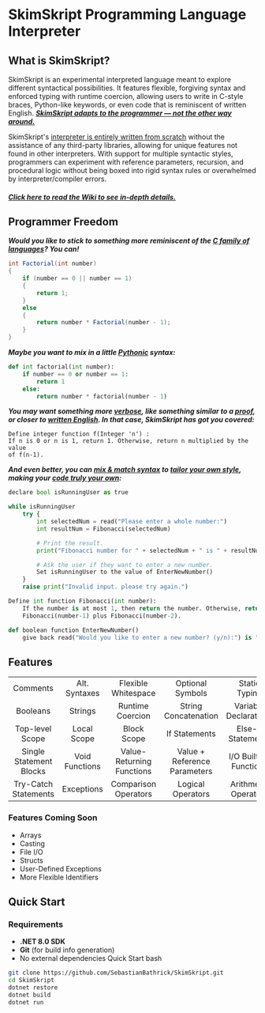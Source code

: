 # SkimSkript Programming Language Interpreter
## What is SkimSkript?
SkimSkript is an experimental interpreted language meant to explore different syntactical possibilities. It features flexible, forgiving syntax and enforced typing with runtime coercion, allowing users to write in C-style braces, Python-like keywords, or even code that is reminiscent of written English. <u>***SkimSkript adapts to the programmer — not the other way around.***</u>

SkimSkript's <u>interpreter is entirely written from scratch</u> without the assistance of any third-party libraries, allowing for unique features not found in other interpreters. With support for multiple syntactic styles, programmers can experiment with reference parameters, recursion, and procedural logic without being boxed into rigid syntax rules or overwhelmed by interpreter/compiler errors.

#### ***[Click here to read the Wiki to see in-depth details.](https://github.com/SebastianBathrick/SkimSkript/wiki)***

## Programmer Freedom
***Would you like to stick to something more reminiscent of the <u>***C family of languages***</u>? You can!***
```csharp
int Factorial(int number)
{
	if (number == 0 || number == 1)
	{
		return 1;
	}
	else
	{
		return number * Factorial(number - 1);
    }
}
```

***Maybe you want to mix in a little <u>***Pythonic***</u> syntax:***
```python
def int factorial(int number):
	if number == 0 or number == 1:
		return 1
	else:
		return number * factorial(number - 1)
```

***You may want something more <u>***verbose***</u>, like something similar to a <u>***proof***</u>, or closer to <u>***written English***</u>. In that case, SkimSkript has got you covered:***   
```
Define integer function f(Integer 'n') :
If n is 0 or n is 1, return 1. Otherwise, return n multiplied by the value 
of f(n-1).
```

***And even better, you can <u>***mix & match syntax***</u> to <u>***tailor your own style***</u>, making your <u>***code truly your own***</u>:***
```python
declare bool isRunningUser as true

while isRunningUser
	try {
		int selectedNum = read("Please enter a whole number:")
		int resultNum = Fibonacci(selectedNum)

		# Print the result.
		print("Fibonacci number for " + selectedNum + " is " + resultNum)

		# Ask the user if they want to enter a new number.
		Set isRunningUser to the value of EnterNewNumber()
	}
	raise print("Invalid input. please try again.") 

Define int function Fibonacci(int number):
	If the number is at most 1, then return the number. Otherwise, return the value of 
	Fibonacci(number-1) plus Fibonacci(number-2).

def boolean function EnterNewNumber()
	give back read("Would you like to enter a new number? (y/n):") is "y"
```
## Features
|   |   |   |   |   |   |   |
|:---:|:---:|:---:|:---:|:---:|:---:|:---:|
| Comments | Alt. Syntaxes | Flexible Whitespace | Optional Symbols | Static Typing | Integers | Floating-Points |
| Booleans | Strings | Runtime Coercion | String Concatenation | Variable Declarations | Variable Initialization | Variable Assignments |
| Top-level Scope | Local Scope | Block Scope | If Statements | Else-If Statements | Else Statements | While Loops |
| Single Statement Blocks | Void Functions | Value-Returning Functions | Value + Reference Parameters | I/O Built-in Functions | Recursion | Assertions |
| Try-Catch Statements | Exceptions | Comparison Operators | Logical Operators | Arithmetic Operators | Operator Precedence | Nested Expressions |
### Features Coming Soon
- Arrays
- Casting
- File I/O
- Structs
- User-Defined Exceptions
- More Flexible Identifiers

## Quick Start
### Requirements
* **.NET 8.0 SDK**
* **Git** (for build info generation)
* No external dependencies
Quick Start
bash

```bash
git clone https://github.com/SebastianBathrick/SkimSkript.git
cd SkimSkript
dotnet restore
dotnet build
dotnet run
```
